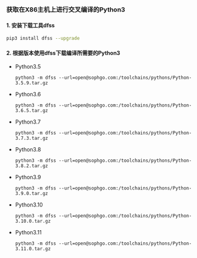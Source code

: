 ### 获取在X86主机上进行交叉编译的Python3

#### 1. 安装下载工具dfss

```bash
pip3 install dfss --upgrade
```

#### 2. 根据版本使用dfss下载编译所需要的Python3

* Python3.5
    ```
    python3 -m dfss --url=open@sophgo.com:/toolchains/pythons/Python-3.5.9.tar.gz
    ```

* Python3.6
    ```
    python3 -m dfss --url=open@sophgo.com:/toolchains/pythons/Python-3.6.5.tar.gz
    ```

* Python3.7
    ```
    python3 -m dfss --url=open@sophgo.com:/toolchains/pythons/Python-3.7.3.tar.gz
    ```

* Python3.8
    ```
    python3 -m dfss --url=open@sophgo.com:/toolchains/pythons/Python-3.8.2.tar.gz
    ```

* Python3.9
    ```
    python3 -m dfss --url=open@sophgo.com:/toolchains/pythons/Python-3.9.0.tar.gz
    ```

* Python3.10
    ```
    python3 -m dfss --url=open@sophgo.com:/toolchains/pythons/Python-3.10.0.tar.gz
    ```

* Python3.11
    ```
    python3 -m dfss --url=open@sophgo.com:/toolchains/pythons/Python-3.11.0.tar.gz
    ```

